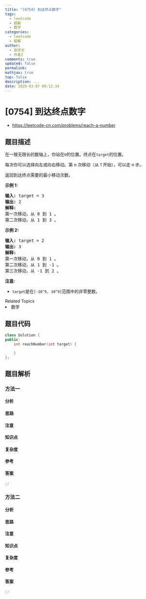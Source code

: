 ```yaml
---
title: "[0754] 到达终点数字"
tags:
  - leetcode
  - 题解
  - 数学
categories:
  - leetcode
  - 题解
author:
  - 张学志
  - 作者2
comments: true
updated: false
permalink:
mathjax: true
top: false
description: ...
date: 2020-03-07 00:12:34
---
```



# [0754] 到达终点数字
* https://leetcode-cn.com/problems/reach-a-number


## 题目描述

<p>在一根无限长的数轴上，你站在<code>0</code>的位置。终点在<code>target</code>的位置。</p>

<p>每次你可以选择向左或向右移动。第 n 次移动（从 1 开始），可以走 n 步。</p>

<p>返回到达终点需要的最小移动次数。</p>

<p><strong>示例 1:</strong></p>

<pre>
<strong>输入:</strong> target = 3
<strong>输出:</strong> 2
<strong>解释:</strong>
第一次移动，从 0 到 1 。
第二次移动，从 1 到 3 。
</pre>

<p><strong>示例 2:</strong></p>

<pre>
<strong>输入:</strong> target = 2
<strong>输出:</strong> 3
<strong>解释:</strong>
第一次移动，从 0 到 1 。
第二次移动，从 1 到 -1 。
第三次移动，从 -1 到 2 。
</pre>

<p><strong>注意:</strong></p>

<ul>
	<li><code>target</code>是在<code>[-10^9, 10^9]</code>范围中的非零整数。</li>
</ul>
<div><div>Related Topics</div><div><li>数学</li></div></div>


## 题目代码

```cpp
class Solution {
public:
    int reachNumber(int target) {

    }
};
```


## 题目解析


### 方法一

#### 分析

#### 思路

#### 注意

#### 知识点

#### 复杂度

#### 参考

#### 答案

```cpp
//
```


### 方法二

#### 分析

#### 思路

#### 注意

#### 知识点

#### 复杂度

#### 参考

#### 答案

```cpp
//
```


